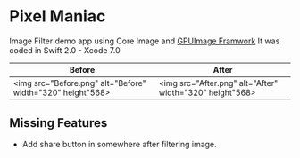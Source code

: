 # Pixel Maniac
Image Filter demo app using Core Image and [GPUImage Framwork](https://github.com/BradLarson/GPUImage) 
It was coded in Swift 2.0 - Xcode 7.0

| Before| After |
|-------|-------|
|<img src="Before.png" alt="Before" width="320" height"568>|<img src="After.png" alt="After" width="320" height"568>|


## Missing Features
* Add share button in somewhere after filtering image.

